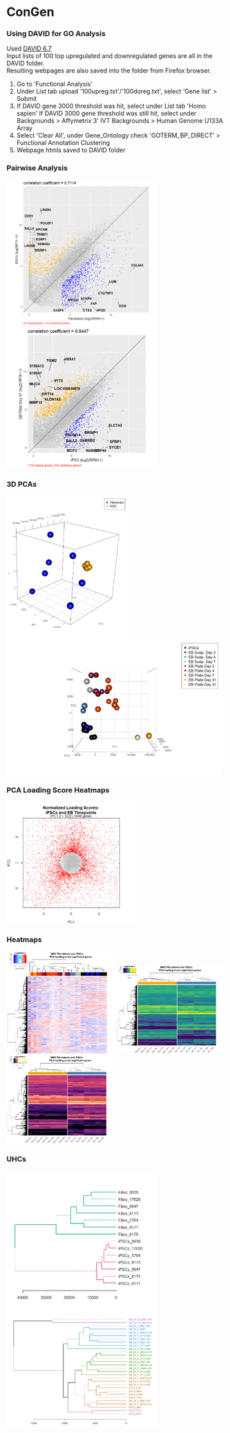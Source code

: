 # ConGen
### Using DAVID for GO Analysis
Used [DAVID 6.7](https://david-d.ncifcrf.gov) 
<br />Input lists of 100 top upregulated and downregulated genes are all in the DAVID folder.
<br /> Resulting webpages are also saved into the folder from Firefox browser.

1. Go to 'Functional Analysis'
2. Under List tab upload '100upreg.txt'/'100doreg.txt', select 'Gene list' > Submit
3. If DAVID gene 3000 threshold was hit, select under List tab 'Homo sapien'
   If DAVID 3000 gene threshold was still hit, select under Backgrounds > Affymetrix 3' IVT Backgrounds > Human Genome U133A Array
4. Select 'Clear All', under Gene_Ontology check 'GOTERM_BP_DIRECT' > Functional Annotation Clustering
5. Webpage htmls saved to DAVID folder

### Pairwise Analysis
<p float="left">
  <img src='/pictures/scatter_fibro_ipsc.png' width='350' />
  <img src='/pictures/scatter_ipsc_ebd31p.png' width='350' />
</p>

### 3D PCAs
<p float="left">
    <img src='/pictures/3dPCA(1).png' width='280' />
    <img src='/pictures/3dPCA_fullebvsipsc(1).png' width='500'>
</p>

### PCA Loading Score Heatmaps
<p float='left'
     <img src='/pictures/loadingscatter_fibro_ipsc.png' width='300' />
     <img src='/pictures/loadingscatter_full_ipsc_eb.png' width='300'>
</p>

### Heatmaps
<p float="left">
   <img src='/pictures/heatPCAload_full_ipsc_eb.png' width='250'>
   <img src='/pictures/heatPCAload_fibro_ipsc_viridis.png' width='250' />
   <img src='/pictures/heatPCAload_fibro_ipsc_magma.png' width='250'>
</p>

### UHCs
<p float="left">
   <img src='/pictures/uhc_fibro_ipsc.png' width='350' />
   <img src='/pictures/uhc_full_ipsc_eb.png' width='350' />
</p>
